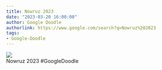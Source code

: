 ```yaml
---
title: Nowruz 2023
date: "2023-03-20 16:00:00"
author: Google Doodle
authorlink: https://www.google.com/search?q=Nowruz%202023
tags:
- Google-Doodle
---
```

<img src="https://www.google.com/logos/doodles/2023/nowruz-2023-6753651837109853.2-l.png" referrerpolicy="no-referrer"><br>Nowruz 2023 #GoogleDoodle